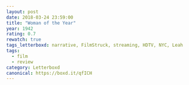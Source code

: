 ```yaml
---
layout: post 
date: 2018-03-24 23:59:00
title: "Woman of the Year"
year: 1942
rating: 0.7
rewatch: true
tags_letterboxd: narrative, FilmStruck, streaming, HDTV, NYC, Leah
tags:
  - film
  - review
category: Letterboxd
canonical: https://boxd.it/qfICH
---
```

